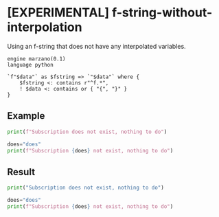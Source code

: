 # [EXPERIMENTAL] f-string-without-interpolation

Using an f-string that does not have any interpolated variables.

```grit
engine marzano(0.1)
language python

`f"$data"` as $fstring => `"$data"` where {
    $fstring <: contains r"^f.*",
    ! $data <: contains or { "{", "}" }
}
```

## Example

```python
print(f"Subscription does not exist, nothing to do")

does="does"
print(f"Subscription {does} not exist, nothing to do")
```

## Result

```python
print("Subscription does not exist, nothing to do")

does="does"
print(f"Subscription {does} not exist, nothing to do")
```
